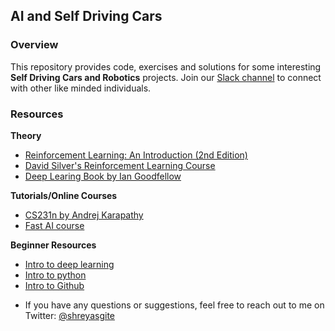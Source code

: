 ## AI and Self Driving Cars

### Overview
This repository provides code, exercises and solutions for some interesting **Self Driving Cars and Robotics** projects.
Join our [Slack channel](https://goo.gl/moFQv3) to connect with other like minded individuals.

### Resources

**Theory**
- [Reinforcement Learning: An Introduction (2nd Edition)](http://incompleteideas.net/book/bookdraft2017nov5.pdf)
- [David Silver's Reinforcement Learning Course](http://www0.cs.ucl.ac.uk/staff/d.silver/web/Teaching.html)
- [Deep Learing Book by Ian Goodfellow](http://www.deeplearningbook.org)

**Tutorials/Online Courses**
- [CS231n by Andrej Karapathy](https://www.youtube.com/playlist?list=PLkt2uSq6rBVctENoVBg1TpCC7OQi31AlC)
- [Fast AI course](http://course.fast.ai/)

**Beginner Resources**
- [Intro to deep learning](http://neuralnetworksanddeeplearning.com/chap1.html)
- [Intro to python](https://www.codecademy.com/learn/python)
- [Intro to Github](https://www.youtube.com/watch?v=0fKg7e37bQE)


* If you have any questions or suggestions, feel free to reach out to me on Twitter: [@shreyasgite](https://twitter.com/shreyasgite)
